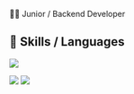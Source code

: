 
🧑‍💻 Junior / Backend Developer

🚀 Skills / Languages
---
<p align="left">
  <a href="https://skillicons.dev">
    <img src="https://skillicons.dev/icons?i=java,spring,cs,dotnet,linux,git,angular,bootstrap,postgres,mysql" />
  </a>
</p>
<p align="left">
  <img src="https://github-readme-stats.vercel.app/api?username=Jhonatan1973&show_icons=true&theme=radical" /> 
  <img src="https://github-readme-stats.vercel.app/api/top-langs/?username=Jhonatan1973&layout=compact&theme=radical&hide=JavaScript,CSS,HTML" />
</p>

